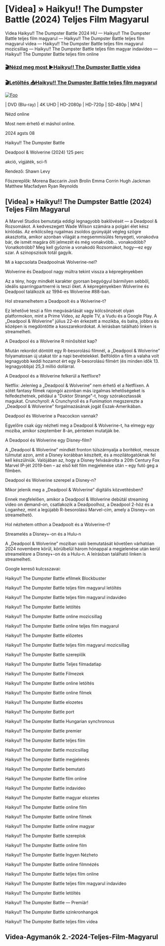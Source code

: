 <h1 tabindex="-1" class="heading-element" dir="auto">[Videa] » Haikyu!! The Dumpster Battle (2024) Teljes Film Magyarul </h1>

Videa Haikyu!! The Dumpster Battle 2024 HU — Haikyu!! The Dumpster Battle teljes film magyarul — Haikyu!! The Dumpster Battle teljes film magyarul videa — Haikyu!! The Dumpster Battle teljes film magyarul mozicsillag — Haikyu!! The Dumpster Battle teljes film magyar indavideo — Haikyu!! The Dumpster Battle teljes film online

<h3><a href="https://dmov.fun/hu/movie/1012201/haikyu-the-dumpster-battle-gityub" rel="nofollow">🎬Nézd meg most ►Haikyu!! The Dumpster Battle videa</a></h3>

<h3><a href="https://dmov.fun/hu/movie/1012201/haikyu-the-dumpster-battle-gityub" rel="nofollow">🎬Letöltés 📥Haikyu!! The Dumpster Battle teljes film magyarul</a></h3>

<a href="https://dmov.fun/hu/movie/1012201/haikyu-the-dumpster-battle-gityub" rel="nofollow"><img src="https://camo.githubusercontent.com/917e6ed5c302499242165dcc02bdbce85c075fd21b35918eb9c0b771855261b8/68747470733a2f2f7374617469632e7769787374617469632e636f6d2f6d656469612f6232343966395f61646163386637306662336634356238383639313639366337376465313866337e6d76322e676966" alt="Foo" style="max-width: 100%;"></a>


| DVD (Blu-ray) | 4K UHD | HD-2080p | HD-720p | SD-480p | MP4 |

Nézd online

Most nem érhető el máshol online.

2024 agsts 08

Haikyu!! The Dumpster Battle

Deadpool & Wolverine (2024) 125 perc

akció, vígjáték, sci-fi

Rendező: Shawn Levy

Főszereplők: Morena Baccarin Josh Brolin Emma Corrin Hugh Jackman Matthew Macfadyen Ryan Reynolds

## [Videa] » Haikyu!! The Dumpster Battle (2024) Teljes Film Magyarul

A Marvel Studios bemutatja eddigi legnagyobb baklövését — a Deadpool & Rozsomákot. A kedveszegett Wade Wilson számára a polgári élet kész kínlódás. Az erkölcsileg rugalmas zsoldos gyúnyáját végleg szögre akasztotta, amikor azonban világát a megsemmisülés fenyegeti, vonakodva bár, de ismét magára ölti jelmezét és még vonakvóbb... vonakodóbb? Vonatkotróbb? Meg kell győznie a vonakodó Rozsomákot, hogy—ez egy szar. A szinopszisok totál gagyik.

Mi a kapcsolata Deadpoolnak Wolverine-nel?

Wolverine és Deadpool nagy múltra tekint vissza a képregényekben

Az a tény, hogy mindkét karakter gyorsan begyógyul bármilyen sebből, ideális sparringpartnerré is teszi őket. A képregényekben Wolverine és Deadpool találkozik az 1994-es Wolverine #88-ban.

Hol streamelhetem a Deadpoolt és a Wolverine-t?

Ez lehetővé teszi a film megvásárlását vagy kölcsönzését olyan platformokon, mint a Prime Video, az Apple TV, a Vudu és a Google Play. A „Deadpool & Wolverine” július 22-én érkezett a mozikba, és balra, jobbra és középen is megdöntötte a kasszarekordokat. A leírásban található linken is streamelheti.

A Deadpool és a Wolverine R minősítést kap?

Miután rekordot döntött egy R-besorolású filmnél, a „Deadpool & Wolverine” folyamatosan új utakat tör a napi bevételekkel. Belföldön a film a valaha volt legnagyobb keddi hozamot ért egy R-besorolású filmért (és minden idők 13. legnagyobbja) 25,3 millió dollárral.

A Deadpool és a Wolverine felkerül a Netflixre?

Netflix: Jelenleg a „Deadpool & Wolverine” nem érhető el a Netflixen. A sötét fantasy filmek rajongói azonban más izgalmas lehetőségeket is felfedezhetnek, például a "Doktor Strange"-t, hogy szórakoztassák magukat. Crunchyroll: A Crunchyroll és a Funimation megszerezte a „Deadpool & Wolverine” forgalmazásának jogát Észak-Amerikában.

Deadpool és Wolverine a Peacockon vannak?

Egyelőre csak úgy nézheti meg a Deadpool & Wolverine-t, ha elmegy egy moziba, amikor szeptember 8-án, pénteken mutatják be.

A Deadpool és Wolverine egy Disney-film?

A „Deadpool & Wolverine” mindkét fronton túlszárnyalja a borítékot, messze túlmutat azon, amit a Disney korábban készített, és a mozilátogatóknak fel kell készülniük. Valójában az, hogy a Disney felvásárolta a 20th Century Fox Marvel IP-jét 2019-ben – az első két film megjelenése után – egy futó geg a filmben.

Deadpool és Wolverine szerepel a Disney-n?

Mikor jelenik meg a „Deadpool & Wolverine” digitális közvetítésben?

Ennek megfelelően, amikor a Deadpool & Wolverine debütál streaming video on demand-on, csatlakozik a Deadpoolhoz, a Deadpool 2-höz és a Loganhez, mint a legújabb R-besorolású Marvel-cím, amely a Disney+-on streamelhető.

Hol nézhetem otthon a Deadpoolt és a Wolverine-t?

Streamelés a Disney+-on és a Hulu-n

A „Deadpool & Wolverine” moziban való bemutatását követően várhatóan 2024 novembere körül, körülbelül három hónappal a megjelenése után kerül streamelésre a Disney+-on és a Hulu-n. A leírásban található linken is streamelheti.

Google kereső kulcsszavai:

Haikyu!! The Dumpster Battle efilmek Blockbuster

Haikyu!! The Dumpster Battle teljes film magyarul letöltés

Haikyu!! The Dumpster Battle teljes film magyarul indavideo

Haikyu!! The Dumpster Battle letöltés

Haikyu!! The Dumpster Battle online mozicsillag

Haikyu!! The Dumpster Battle online teljes film magyarul

Haikyu!! The Dumpster Battle előzetes

Haikyu!! The Dumpster Battle teljes film magyarul mozicsillag

Haikyu!! The Dumpster Battle szereplők

Haikyu!! The Dumpster Battle Teljes filmadatlap

Haikyu!! The Dumpster Battle Filmezek

Haikyu!! The Dumpster Battle online letöltés

Haikyu!! The Dumpster Battle online filmek

Haikyu!! The Dumpster Battle elozetes

Haikyu!! The Dumpster Battle port

Haikyu!! The Dumpster Battle Hungarian synchronous

Haikyu!! The Dumpster Battle premier

Haikyu!! The Dumpster Battle teljes film

Haikyu!! The Dumpster Battle mozicsillag

Haikyu!! The Dumpster Battle megjelenés

Haikyu!! The Dumpster Battle bemutató

Haikyu!! The Dumpster Battle film online

Haikyu!! The Dumpster Battle indavideo

Haikyu!! The Dumpster Battle magyar elozetes

Haikyu!! The Dumpster Battle online film

Haikyu!! The Dumpster Battle online filmek

Haikyu!! The Dumpster Battle online magyar

Haikyu!! The Dumpster Battle szereplok

Haikyu!! The Dumpster Battle online film

Haikyu!! The Dumpster Battle Ingyen Nézheto

Haikyu!! The Dumpster Battle online filmnézés

Haikyu!! The Dumpster Battle teljes film online

Haikyu!! The Dumpster Battle teljes film magyarul indavideo

Haikyu!! The Dumpster Battle letöltés

Haikyu!! The Dumpster Battle — Premiär!

Haikyu!! The Dumpster Battle szinkronhangok

Haikyu!! The Dumpster Battle teljes film videa

## Videa-Agymanók 2.-2024-Teljes-Film-Magyarul
